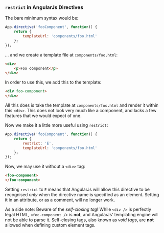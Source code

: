 ### `restrict` in AngularJs Directives

The bare minimum syntax would be:

```javascript
App.directive('fooComponent', function() {
    return {
        templateUrl: 'components/foo.html'
    };
});
```

&hellip; and we create a template file at `components/foo.html`:

```html
<div>
    <p>Foo component</p>
</div>
```

In order to use this, we add this to the template:

```html
<div foo-component>
</div>
```

All this does is take the template at `components/foo.html`
and render it within this `<div>`.
This does not look very much like a component,
and lacks a few features that we would expect of one.

Now we make it a little more useful using `restrict`:

```javascript
App.directive('fooComponent', function() {
    return {
        restrict: 'E',
        templateUrl: 'components/foo.html'
    };
});
```

Now, we may use it without a `<div>` tag:

```html
<foo-component>
</foo-component>
```

Setting `restrict` to `E` means that AngularJs will allow this directive
to be recognised *only* when the directive name is specified as an element.
Setting it in an attribute, or as a comment, will no longer work.

As a side note: Beware of the *self-closing tag*!
While `<div />` is perfectly legal HTML,
`<foo-component />` is **not**, and AngularJs' templating engine will
not be able to parse it.
Self-closing tags, also known as *void tags*,
are **not** allowed when defining custom element tags.
